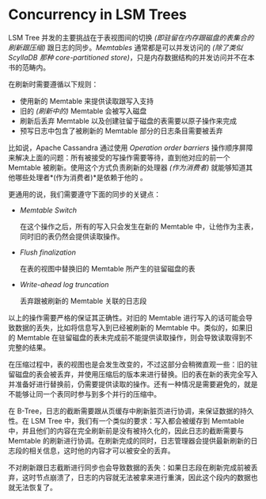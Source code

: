 # Concurrency in LSM Trees

LSM Tree 并发的主要挑战在于表视图间的切换 *(即驻留在内存跟磁盘的表集合的刷新跟压缩)* 跟日志的同步。*Memtables* 通常都是可以并发访问的 *(除了类似 ScyllaDB 那种 core-partitioned store)*，只是内存数据结构的并发访问并不在本书的范畴内。

在刷新时需要遵循以下规则：

- 使用新的 Memtable 来提供读取跟写入支持
- 旧的 *(刷新中的)* Memtable 会被写入磁盘
- 刷新后丢弃 Memtable 以及创建驻留于磁盘的表需要以原子操作来完成
- 预写日志中包含了被刷新的 Memtable 部分的日志条目需要被丢弃

比如说，Apache Cassandra 通过使用 *Operation order barriers* 操作顺序屏障 来解决上面的问题：所有被接受的写操作需要等待，直到他对应的前一个 Memtable 被刷新。使用这个方式负责刷新的处理器 *(作为消费者)* 就能够知道其他哪些处理者*(作为消费者)*是依赖于他的 。

更通用的说，我们需要遵守下面的同步的关键点：

- *Memtable Switch*

  在这个操作之后，所有的写入只会发生在新的 Memtable 中，让他作为主表，同时旧的表仍然会提供读取操作。

- *Flush finalization*

  在表的视图中替换旧的 Memtable 所产生的驻留磁盘的表

- *Write-ahead log truncation*

  丢弃跟被刷新的 Memtable 关联的日志段

以上的操作需要严格的保证其正确性。对旧的 Memtable 进行写入的话可能会导致数据的丢失，比如将信息写入到已经被刷新的 Memtable 中。类似的，如果旧的 Memtable 在驻留磁盘的表未完成前不能提供读取操作，则会导致读取得到不完整的结果。

在压缩过程中，表的视图也是会发生改变的，不过这部分会稍微直观一些：旧的驻留磁盘的表会被丢弃，并使用压缩后的版本来进行替换。旧的表在新的表完全写入并准备好进行替换前，仍需要提供读取的操作。还有一种情况是需要避免的，就是不能够让同一个表同时参与到多个并行的压缩中。

在 B-Tree，日志的截断需要跟从页缓存中刷新脏页进行协调，来保证数据的持久性。在 LSM Tree 中，我们有一个类似的要求：写入都会被缓存到 Memtable 中，并且他们的内容在完全刷新前是没有被持久化的，因此日志的截断需要与 Memtable 的刷新进行协调。在刷新完成的同时，日志管理器会提供最新刷新的日志段的相关信息，这时他的内容才可以被安全的丢弃。

不对刷新跟日志截断进行同步也会导致数据的丢失：如果日志段在刷新完成前被丢弃，这时节点崩溃了，日志的内容就无法被拿来进行重演，因此这个段内的数据也就无法恢复了。
